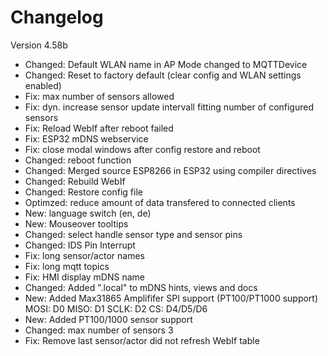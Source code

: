 # Changelog

Version 4.58b

- Changed:    Default WLAN name in AP Mode changed to MQTTDevice
- Changed:    Reset to factory default (clear config and WLAN settings enabled)
- Fix:        max number of sensors allowed
- Fix:        dyn. increase sensor update intervall fitting number of configured sensors
- Fix:        Reload WebIf after reboot failed
- Fix:        ESP32 mDNS webservice
- Fix:        close modal windows after config restore and reboot
- Changed:    reboot function
- Changed:    Merged source ESP8266 in ESP32 using compiler directives
- Changed:    Rebuild WebIf
- Changed:    Restore config file
- Optimzed:   reduce amount of data transfered to connected clients
- New:        language switch (en, de)
- New:        Mouseover tooltips
- Changed:    select handle sensor type and sensor pins
- Changed:    IDS Pin Interrupt
- Fix:        long sensor/actor names
- Fix:        long mqtt topics
- Fix:        HMI display mDNS name
- Changed:    Added ".local" to mDNS hints, views and docs
- New:        Added Max31865 Amplififer SPI support (PT100/PT1000 support) MOSI: D0 MISO: D1 SCLK: D2 CS: D4/D5/D6
- New:        Added PT100/1000 sensor support
- Changed:    max number of sensors 3
- Fix:        Remove last sensor/actor did not refresh WebIf table
